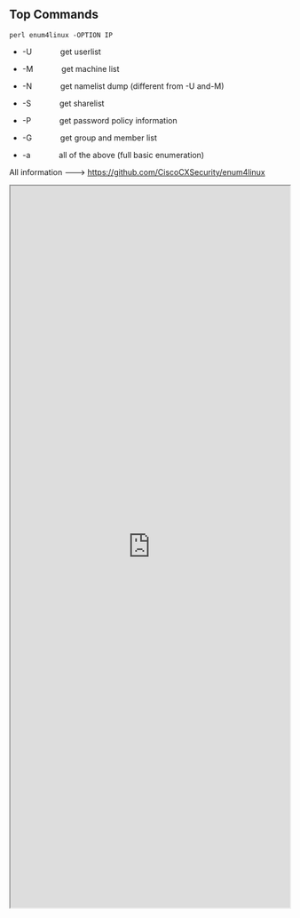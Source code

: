 
## Top Commands

```
perl enum4linux -OPTION IP
```

- -U             get userlist  
- -M             get machine list  
- -N             get namelist dump (different from -U and-M)  
- -S             get sharelist  
- -P             get password policy information  
- -G             get group and member list

- -a             all of the above (full basic enumeration)  


All information ---> https://github.com/CiscoCXSecurity/enum4linux

<iframe src="https://github.com/CiscoCXSecurity/enum4linux" width="100%" height="1300"></iframe>